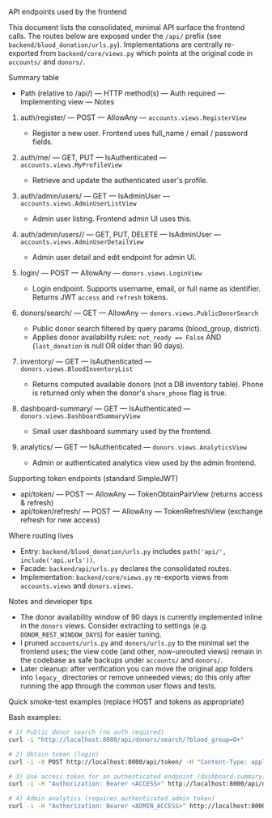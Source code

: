 API endpoints used by the frontend

This document lists the consolidated, minimal API surface the frontend calls.
The routes below are exposed under the `/api/` prefix (see `backend/blood_donation/urls.py`).
Implementations are centrally re-exported from `backend/core/views.py` which points at the original code in `accounts/` and `donors/`.

Summary table
- Path (relative to /api/) — HTTP method(s) — Auth required — Implementing view — Notes

1. auth/register/ — POST — AllowAny — `accounts.views.RegisterView`
   - Register a new user. Frontend uses full_name / email / password fields.

2. auth/me/ — GET, PUT — IsAuthenticated — `accounts.views.MyProfileView`
   - Retrieve and update the authenticated user's profile.

3. auth/admin/users/ — GET — IsAdminUser — `accounts.views.AdminUserListView`
   - Admin user listing. Frontend admin UI uses this.

4. auth/admin/users/<id>/ — GET, PUT, DELETE — IsAdminUser — `accounts.views.AdminUserDetailView`
   - Admin user detail and edit endpoint for admin UI.

5. login/ — POST — AllowAny — `donors.views.LoginView`
   - Login endpoint. Supports username, email, or full name as identifier. Returns JWT `access` and `refresh` tokens.

6. donors/search/ — GET — AllowAny — `donors.views.PublicDonorSearch`
   - Public donor search filtered by query params (blood_group, district).
   - Applies donor availability rules: `not_ready == False` AND (`last_donation` is null OR older than 90 days).

7. inventory/ — GET — IsAuthenticated — `donors.views.BloodInventoryList`
   - Returns computed available donors (not a DB inventory table). Phone is returned only when the donor's `share_phone` flag is true.

8. dashboard-summary/ — GET — IsAuthenticated — `donors.views.DashboardSummaryView`
   - Small user dashboard summary used by the frontend.

9. analytics/ — GET — IsAuthenticated — `donors.views.AnalyticsView`
   - Admin or authenticated analytics view used by the admin frontend.

Supporting token endpoints (standard SimpleJWT)
- api/token/ — POST — AllowAny — TokenObtainPairView (returns access & refresh)
- api/token/refresh/ — POST — AllowAny — TokenRefreshView (exchange refresh for new access)

Where routing lives
- Entry: `backend/blood_donation/urls.py` includes `path('api/', include('api.urls'))`.
- Facade: `backend/api/urls.py` declares the consolidated routes.
- Implementation: `backend/core/views.py` re-exports views from `accounts.views` and `donors.views`.

Notes and developer tips
- The donor availability window of 90 days is currently implemented inline in the `donors` views. Consider extracting to settings (e.g. `DONOR_REST_WINDOW_DAYS`) for easier tuning.
- I pruned `accounts/urls.py` and `donors/urls.py` to the minimal set the frontend uses; the view code (and other, now-unrouted views) remain in the codebase as safe backups under `accounts/` and `donors/`.
- Later cleanup: after verification you can move the original app folders into `legacy_` directories or remove unneeded views; do this only after running the app through the common user flows and tests.

Quick smoke-test examples (replace HOST and tokens as appropriate)

Bash examples:

```bash
# 1) Public donor search (no auth required)
curl -i "http://localhost:8000/api/donors/search/?blood_group=O+"

# 2) Obtain token (login)
curl -i -X POST http://localhost:8000/api/token/ -H "Content-Type: application/json" -d '{"username":"alice","password":"secret"}'

# 3) Use access token for an authenticated endpoint (dashboard-summary)
curl -i -H "Authorization: Bearer <ACCESS>" http://localhost:8000/api/dashboard-summary/

# 4) Admin analytics (requires authenticated admin token)
curl -i -H "Authorization: Bearer <ADMIN_ACCESS>" http://localhost:8000/api/analytics/
```

